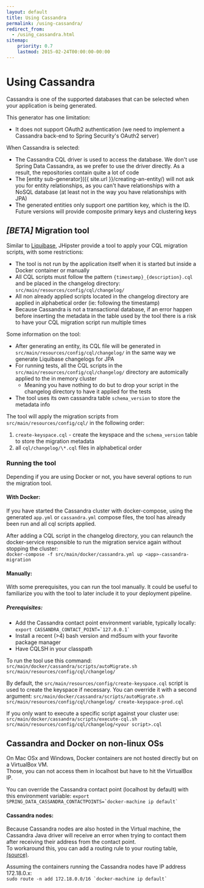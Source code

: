 ```yaml
---
layout: default
title: Using Cassandra
permalink: /using-cassandra/
redirect_from:
  - /using_cassandra.html
sitemap:
    priority: 0.7
    lastmod: 2015-02-24T00:00:00-00:00
---
```


# <i class="fa fa-eye"></i> Using Cassandra

Cassandra is one of the supported databases that can be selected when your application is being generated.

This generator has one limitation:

*   It does not support OAuth2 authentication (we need to implement a Cassandra back-end to Spring Security's OAuth2 server)

When Cassandra is selected:

*   The Cassandra CQL driver is used to access the database. We don't use Spring Data Cassandra, as we prefer to use the driver directly. As a result, the repositories contain quite a lot of code
*   The [entity sub-generator]({{ site.url }}/creating-an-entity/) will not ask you for entity relationships, as you can't have relationships with a NoSQL database (at least not in the way you have relationships with JPA)
*   The generated entities only support one partition key, which is the ID. Future versions will provide composite primary keys and clustering keys

## **_[BETA]_** Migration tool

Similar to [Liquibase](http://www.liquibase.org/), JHipster provide a tool to apply your CQL migration scripts, with some restrictions:

*   The tool is not run by the application itself when it is started but inside a Docker container or manually
*   All CQL scripts must follow the pattern `{timestamp}_{description}.cql` and be placed in the changelog directory: `src/main/resources/config/cql/changelog/`
*   All non already applied scripts located in the changelog directory are applied in alphabetical order (ie: following the timestamp)
*   Because Cassandra is not a transactional database, if an error happen before inserting the metadata in the table used by the tool there is a risk to have your CQL migration script run multiple times

Some information on the tool:

*   After generating an entity, its CQL file will be generated in `src/main/resources/config/cql/changelog/` in the same way we generate Liquibase changelogs for JPA
*   For running tests, all the CQL scripts in the `src/main/resources/config/cql/changelog/` directory are automically applied to the in memory cluster
    *   Meaning you have nothing to do but to drop your script in the changelog directory to have it applied for the tests
*   The tool uses its own cassandra table `schema_version` to store the metadata info

The tool will apply the migration scripts from `src/main/resources/config/cql/` in the following order:

1.  `create-keyspace.cql` - create the keyspace and the `schema_version` table to store the migration metadata
2.  all `cql/changelog/\*.cql` files in alphabetical order

### Running the tool

Depending if you are using Docker or not, you have several options to run the migration tool.

#### With Docker:

If you have started the Cassandra cluster with docker-compose, using the generated `app.yml` or `cassandra.yml` compose files, the tool has already been run and all cql scripts applied.

After adding a CQL script in the changelog directory, you can relaunch the docker-service responsible to run the migration service again without stopping the cluster:  
`docker-compose -f src/main/docker/cassandra.yml up <app>-cassandra-migration`

#### Manually:

With some prerequisites, you can run the tool manually. It could be useful to familiarize you with the tool to later include it to your deployment pipeline.

##### Prerequisites:

*   Add the Cassandra contact point environment variable, typically locally: ``export CASSANDRA_CONTACT_POINT=`127.0.0.1` ``
*   Install a recent (>4) bash version and md5sum with your favorite package manager
*   Have CQLSH in your classpath

To run the tool use this command: `src/main/docker/cassandra/scripts/autoMigrate.sh src/main/resources/config/cql/changelog/`

By default, the `src/main/resources/config/create-keyspace.cql` script is used to create the keyspace if necessary.
You can override it with a second argument: `src/main/docker/cassandra/scripts/autoMigrate.sh src/main/resources/config/cql/changelog/ create-keyspace-prod.cql`

If you only want to execute a specific script against your cluster use: `src/main/docker/cassandra/scripts/execute-cql.sh src/main/resources/config/cql/changelog/<your script>.cql`

## Cassandra and Docker on non-linux OSs

On Mac OSx and Windows, Docker containers are not hosted directly but on a VirtualBox VM.  
Those, you can not access them in localhost but have to hit the VirtualBox IP.

You can override the Cassandra contact point (localhost by default) with this environment variable: ``export SPRING_DATA_CASSANDRA_CONTACTPOINTS=`docker-machine ip default` ``

#### Cassandra nodes:

Because Cassandra nodes are also hosted in the Virtual machine, the Cassandra Java driver will receive an error when trying to contact them after receiving their address from the contact point.  
To workaround this, you can add a routing rule to your routing table, [(source)](http://krasserm.github.io/2015/07/13/chaos-testing-with-docker-and-cassandra/#port-mapping).

Assuming the containers running the Cassandra nodes have IP address 172.18.0.x:  
``sudo route -n add 172.18.0.0/16 `docker-machine ip default` ``

